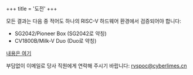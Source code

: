 +++
title = '도전'
+++

모든 결과는 다음 중 적어도 하나의 RISC-V 하드웨어 환경에서 검증되어야 합니다:

- SG2042/Pioneer Box (SG2042로 약칭)
- CV1800B/Milk-V Duo (Duo로 약칭)

[내용은 여기](../introduction/)

부담없이 이메일로 당사 직원에게 연락해 주시기 바랍니다: [rvspoc@cyberlimes.cn](mailto:rvspoc@cyberlimes.cn)
